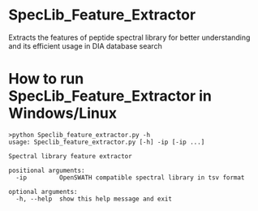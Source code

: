 # SpecLib_Feature_Extractor
Extracts the features of peptide spectral library for better understanding and its efficient usage in DIA database search

# How to run SpecLib_Feature_Extractor in Windows/Linux
```
>python Speclib_feature_extractor.py -h
usage: Speclib_feature_extractor.py [-h] -ip [-ip ...]

Spectral library feature extractor

positional arguments:
  -ip         OpenSWATH compatible spectral library in tsv format

optional arguments:
  -h, --help  show this help message and exit
```
